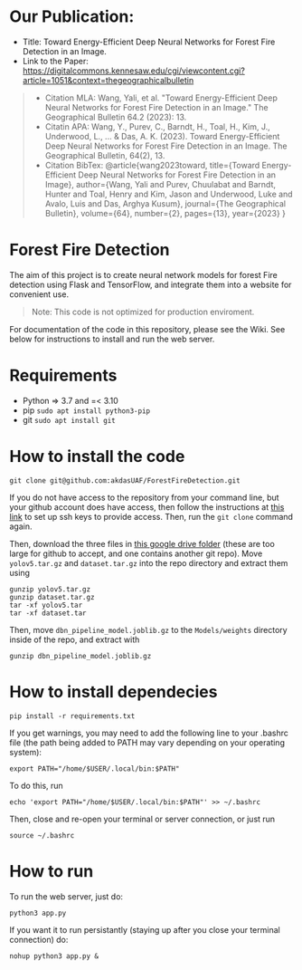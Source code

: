 # Our Publication:
- Title: Toward Energy-Efficient Deep Neural Networks for Forest Fire Detection in an Image.
- Link to the Paper: https://digitalcommons.kennesaw.edu/cgi/viewcontent.cgi?article=1051&context=thegeographicalbulletin
> - Citation MLA: Wang, Yali, et al. "Toward Energy-Efficient Deep Neural Networks for Forest Fire Detection in an Image." The Geographical Bulletin 64.2 (2023): 13.
> - Citatin APA: Wang, Y., Purev, C., Barndt, H., Toal, H., Kim, J., Underwood, L., ... & Das, A. K. (2023). Toward Energy-Efficient Deep Neural Networks for Forest Fire Detection in an Image. The Geographical Bulletin, 64(2), 13.
> - Citation BibTex: @article{wang2023toward, title={Toward Energy-Efficient Deep Neural Networks for Forest Fire Detection in an Image}, author={Wang, Yali and Purev, Chuulabat and Barndt, Hunter and Toal, Henry and Kim, Jason and Underwood, Luke and Avalo, Luis and Das, Arghya Kusum}, journal={The Geographical Bulletin}, volume={64}, number={2}, pages={13}, year={2023} }

# Forest Fire Detection

The aim of this project is to create neural network models for forest Fire detection using Flask and TensorFlow, and integrate them into a website for convenient use.
> Note: This code is not optimized for production enviroment.

For documentation of the code in this repository, please see the Wiki. See below for instructions to install and run the web server.

# Requirements
- Python => 3.7 and =< 3.10
- pip `sudo apt install python3-pip`
- git `sudo apt install git`

# How to install the code

`git clone git@github.com:akdasUAF/ForestFireDetection.git`

If you do not have access to the repository from your command line, but your github account does have access, then follow the instructions at [this link](https://docs.github.com/en/authentication/connecting-to-github-with-ssh/adding-a-new-ssh-key-to-your-github-account) to set up ssh keys to provide access. Then, run the `git clone` command again.

Then, download the three files in [this google drive folder](https://drive.google.com/drive/folders/1cynEIPhHWGcqiry9HhxzSawa3L7VXbTz?usp=drive_link) (these are too large for github to accept, and one contains another git repo). Move `yolov5.tar.gz` and `dataset.tar.gz` into the repo directory and extract them using
```
gunzip yolov5.tar.gz
gunzip dataset.tar.gz
tar -xf yolov5.tar
tar -xf dataset.tar
```
Then, move `dbn_pipeline_model.joblib.gz` to the `Models/weights` directory inside of the repo, and extract with

`gunzip dbn_pipeline_model.joblib.gz`

# How to install dependecies

`pip install -r requirements.txt`

If you get warnings, you may need to add the following line to your .bashrc file (the path being added to PATH may vary depending on your operating system):

`export PATH="/home/$USER/.local/bin:$PATH"`

To do this, run

`echo 'export PATH="/home/$USER/.local/bin:$PATH"' >> ~/.bashrc`

Then, close and re-open your terminal or server connection, or just run

`source ~/.bashrc`

# How to run
To run the web server, just do:

`python3 app.py`

If you want it to run persistantly (staying up after you close your terminal connection) do:

`nohup python3 app.py &`
